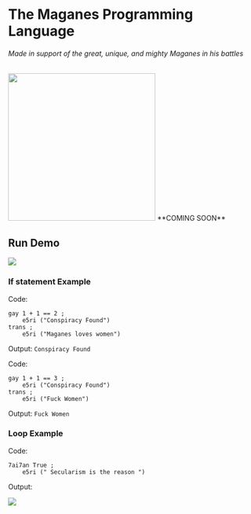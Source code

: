 # **The Maganes Programming Language**
###### *Made in support of the great, unique, and mighty Maganes in his battles*
<img src="https://i.ibb.co/x1Bf8zM/94qy-Uihg-male-19-cartoon3.png" alt="" width="300" height="300" />
**COMING SOON**


## Run Demo
![](https://media4.giphy.com/media/7ZSyJzMrKG2EXTfoX7/giphy.gif?cid=790b76115211f2f4f2b8f9f8ff021283bc958454c5388e88&rid=giphy.gif&ct=g)

### If statement Example
Code:
```
gay 1 + 1 == 2 ;
    e5ri ("Conspiracy Found")
trans ;
    e5ri ("Maganes loves women")
```
Output:
`Conspiracy Found
`

Code:
```
gay 1 + 1 == 3 ;
    e5ri ("Conspiracy Found")
trans ;
    e5ri ("Fuck Women")
```
Output:
`Fuck Women
`



### Loop Example
Code:
```
7ai7an True ;
    e5ri (" Secularism is the reason ")
```
Output:


[![](https://i.ibb.co/SKfsSHN/image.png)](https://i.ibb.co/SKfsSHN/image.png)
